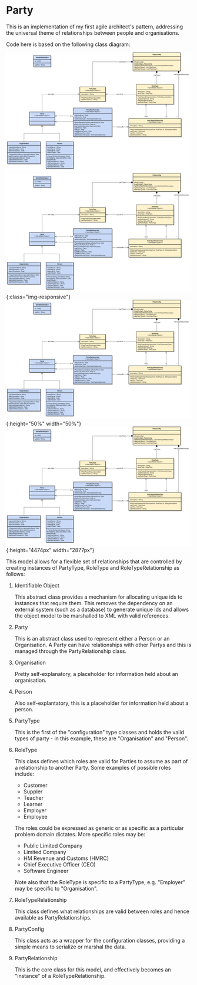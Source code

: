 # Party
This is an implementation of my first agile architect's pattern, addressing the universal theme of relationships between people and organisations.

Code here is based on the following class diagram:

![Party Class Model](/doc/party.png)
![Party Class Model](/doc/party.png){:class="img-responsive"}
![Party Class Model](/doc/party.png){:height="50%" width="50%"}
![Party Class Model](/doc/party.png){:height="4474px" width="2877px"}

This model allows for a flexible set of relationships that are controlled by creating instances of PartyType, RoleType and RoleTypeRelationship as follows:

1. Identifiable Object

   This abstract class provides a mechanism for allocating unique ids to instances that require them. This removes the dependency on an external system (such as a database) to generate unique ids and allows the object model to be marshalled to XML with valid references.

2. Party

   This is an abstract class used to represent either a Person or an Organisation. A Party can have relationships with other Partys and this is managed through the PartyRelationship class.

3. Organisation

   Pretty self-explanatory, a placeholder for information held about an organisation.

4. Person

   Also self-explantatory, this is a placeholder for information held about a person.

5. PartyType

   This is the first of the "configuration" type classes and holds the valid types of party - in this example, these are "Organisation" and "Person".

6. RoleType

   This class defines which roles are valid for Parties to assume as part of a relationship to another Party. Some examples of possible roles include:
   - Customer
   - Suppler
   - Teacher
   - Learner
   - Employer
   - Employee

   The roles could be expressed as generic or as specific as a particular problem domain dictates. More specific roles may be:
   - Public Limited Company
   - Limited Company
   - HM Revenue and Customs (HMRC)
   - Chief Executive Officer (CEO)
   - Software Engineer

   Note also that the RoleType is specific to a PartyType, e.g. "Employer" may be specific to "Organisation".

7. RoleTypeRelationship

   This class defines what relationships are valid between roles and hence available as PartyRelationships.

8. PartyConfig

   This class acts as a wrapper for the configuration classes, providing a simple means to serialize or marshal the data.

9. PartyRelationship
   
   This is the core class for this model, and effectively becomes an "instance" of a RoleTypeRelationship. 